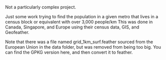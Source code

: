 Not a particularly complex project.

Just some work trying to find the population in a given metro that lives in a census block or equivalent with over 3,000 people/km
This was done in Canada, Singapore, and Europe using their census data, GIS, and Geofeather.

Note that there was a file named grid_1km_surf.feather sourced from the European Union in the data folder, but was removed from being too big. You can find the GPKG version here, and then convert it to feather.
